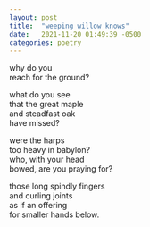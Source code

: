 ```yaml
---
layout: post
title:  "weeping willow knows"
date:   2021-11-20 01:49:39 -0500
categories: poetry
---
```


why do you  
reach for the ground?  

what do you see  
that the great maple  
and steadfast oak  
have missed?

were the harps  
too heavy in babylon?  
who, with your head  
bowed, are you praying for?

those long spindly fingers  
and curling joints  
as if an offering  
for smaller hands below.  